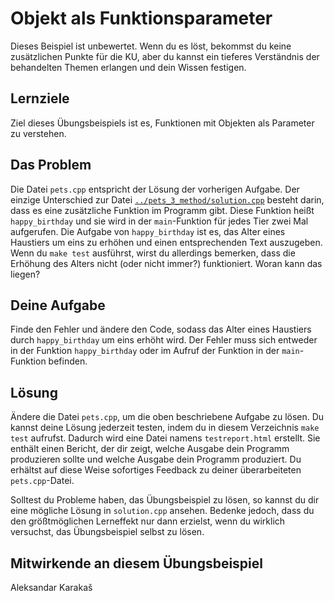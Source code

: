 # Objekt als Funktionsparameter

Dieses Beispiel ist unbewertet. Wenn du es löst, bekommst du keine zusätzlichen Punkte für die KU, aber du kannst ein tieferes Verständnis der behandelten Themen erlangen und dein Wissen festigen.

## Lernziele

Ziel dieses Übungsbeispiels ist es, Funktionen mit Objekten als Parameter zu verstehen.

## Das Problem

Die Datei `pets.cpp` entspricht der Lösung der vorherigen Aufgabe. Der einzige Unterschied zur Datei [`../pets_3_method/solution.cpp`](../pets_3_method/solution.cpp) besteht darin, dass es eine zusätzliche Funktion im Programm gibt. Diese Funktion heißt `happy_birthday` und sie wird in der `main`-Funktion für jedes Tier zwei Mal aufgerufen. Die Aufgabe von `happy_birthday` ist es, das Alter eines Haustiers um eins zu erhöhen und einen entsprechenden Text auszugeben. Wenn du `make test` ausführst, wirst du allerdings bemerken, dass die Erhöhung des Alters nicht (oder nicht immer?) funktioniert. Woran kann das liegen?

## Deine Aufgabe

Finde den Fehler und ändere den Code, sodass das Alter eines Haustiers durch `happy_birthday` um eins erhöht wird. Der Fehler muss sich entweder in der Funktion `happy_birthday` oder im Aufruf der Funktion in der `main`-Funktion befinden.


## Lösung

Ändere die Datei `pets.cpp`, um die oben beschriebene Aufgabe zu lösen. Du kannst deine Lösung jederzeit testen, indem du in diesem Verzeichnis `make test` aufrufst. Dadurch wird eine Datei namens `testreport.html` erstellt. Sie enthält einen Bericht, der dir zeigt, welche Ausgabe dein Programm produzieren sollte und welche Ausgabe dein Programm produziert. Du erhältst auf diese Weise sofortiges Feedback zu deiner überarbeiteten `pets.cpp`-Datei.

Solltest du Probleme haben, das Übungsbeispiel zu lösen, so kannst du dir eine mögliche Lösung in `solution.cpp` ansehen. Bedenke jedoch, dass du den größtmöglichen Lerneffekt nur dann erzielst, wenn du wirklich versuchst, das Übungsbeispiel selbst zu lösen.

## Mitwirkende an diesem Übungsbeispiel
Aleksandar Karakaš

